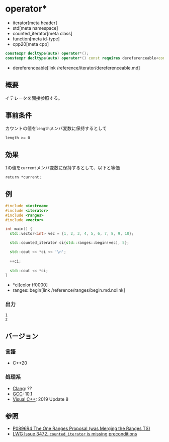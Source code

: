 # operator*
* iterator[meta header]
* std[meta namespace]
* counted_iterator[meta class]
* function[meta id-type]
* cpp20[meta cpp]

```cpp
constexpr decltype(auto) operator*();
constexpr decltype(auto) operator*() const requires dereferenceable<const I>;
```
* dereferenceable[link /reference/iterator/dereferenceable.md]

## 概要
イテレータを間接参照する。

## 事前条件

カウントの値を`length`メンバ変数に保持するとして

`length >= 0`

## 効果

`I`の値を`current`メンバ変数に保持するとして、以下と等価

`return *current;`

## 例
```cpp example
#include <iostream>
#include <iterator>
#include <ranges>
#include <vector>

int main() {
  std::vector<int> vec = {1, 2, 3, 4, 5, 6, 7, 8, 9, 10};

  std::counted_iterator ci{std::ranges::begin(vec), 5};

  std::cout << *ci << '\n';
  
  ++ci;
  
  std::cout << *ci;
}
```
* *ci[color ff0000]
* ranges::begin[link /reference/ranges/begin.md.nolink]

### 出力
```
1
2
```

## バージョン
### 言語
- C++20

### 処理系
- [Clang](/implementation.md#clang): ??
- [GCC](/implementation.md#gcc): 10.1
- [Visual C++](/implementation.md#visual_cpp): 2019 Update 8

## 参照
- [P0896R4 The One Ranges Proposal (was Merging the Ranges TS)](http://www.open-std.org/jtc1/sc22/wg21/docs/papers/2018/p0896r4.pdf)
- [LWG Issue 3472. `counted_iterator` is missing preconditions](https://cplusplus.github.io/LWG/issue3472)
